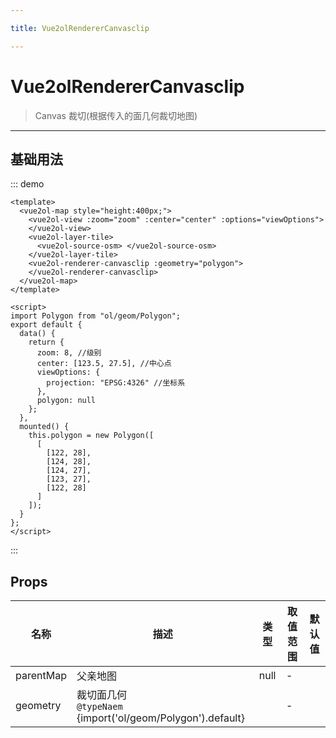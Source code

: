 ```yaml
---

title: Vue2olRendererCanvasclip

---
```


# Vue2olRendererCanvasclip

> Canvas 裁切(根据传入的面几何裁切地图)

---

## 基础用法

::: demo

```vue
<template>
  <vue2ol-map style="height:400px;">
    <vue2ol-view :zoom="zoom" :center="center" :options="viewOptions">
    </vue2ol-view>
    <vue2ol-layer-tile>
      <vue2ol-source-osm> </vue2ol-source-osm>
    </vue2ol-layer-tile>
    <vue2ol-renderer-canvasclip :geometry="polygon">
    </vue2ol-renderer-canvasclip>
  </vue2ol-map>
</template>

<script>
import Polygon from "ol/geom/Polygon";
export default {
  data() {
    return {
      zoom: 8, //级别
      center: [123.5, 27.5], //中心点
      viewOptions: {
        projection: "EPSG:4326" //坐标系
      },
      polygon: null
    };
  },
  mounted() {
    this.polygon = new Polygon([
      [
        [122, 28],
        [124, 28],
        [124, 27],
        [123, 27],
        [122, 28]
      ]
    ]);
  }
};
</script>
```

:::

## Props

| 名称      | 描述                                                           | 类型 | 取值范围 | 默认值 |
| --------- | -------------------------------------------------------------- | ---- | -------- | ------ |
| parentMap | 父亲地图                                                       | null | -        |        |
| geometry  | 裁切面几何<br/>`@typeNaem` {import('ol/geom/Polygon').default} |      | -        |        |
